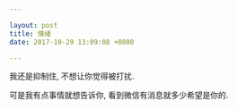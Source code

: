 ```yaml
---

layout: post
title: 情绪
date: 2017-10-29 13:09:08 +0800

---
```


我还是抑制住, 不想让你觉得被打扰.

可是我有点事情就想告诉你, 看到微信有消息就多少希望是你的.
